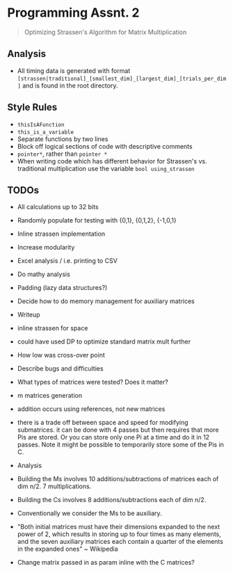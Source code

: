 # Programming Assnt. 2

> Optimizing Strassen's Algorithm for Matrix Multiplication

## Analysis

* All timing data is generated with format `[strassen|traditional]_[smallest_dim]_[largest_dim]_[trials_per_dim]` and is found in the root directory.

## Style Rules

* `thisIsAFunction`
* `this_is_a_variable`
* Separate functions by two lines
* Block off logical sections of code with descriptive comments
* `pointer*`, rather than `pointer *`
* When writing code which has different behavior for Strassen's vs. traditional multiplication use the variable `bool using_strassen`

## TODOs

* All calculations up to 32 bits
* Randomly populate for testing with {0,1}, {0,1,2}, {-1,0,1}
* Inline strassen implementation
* Increase modularity
* Excel analysis / i.e. printing to CSV
* Do mathy analysis
* Padding (lazy data structures?)
* Decide how to do memory management for auxiliary matrices

* Writeup
 * inline strassen for space
 * could have used DP to optimize standard matrix mult further
 * How low was cross-over point
 * Describe bugs and difficulties
 * What types of matrices were tested? Does it matter?
 * m matrices generation
 * addition occurs using references, not new matrices
 * there is a trade off between space and speed for modifying submatrices. it can be done with 4 passes but then requires that more Pis are stored. Or you can store only one Pi at a time and do it in 12 passes. Note it might be possible to temporarily store some of the Pis in C.

* Analysis
 * Building the Ms involves 10 additions/subtractions of matrices each of dim n/2. 7 multiplications.
 * Building the Cs involves 8 additions/subtractions each of dim n/2.
 * Conventionally we consider the Ms to be auxiliary.
 * "Both initial matrices must have their dimensions expanded to the next power of 2, which results in storing up to four times as many elements, and the seven auxiliary matrices each contain a quarter of the elements in the expanded ones" ~ Wikipedia
 * Change matrix passed in as param inline with the C matrices?

